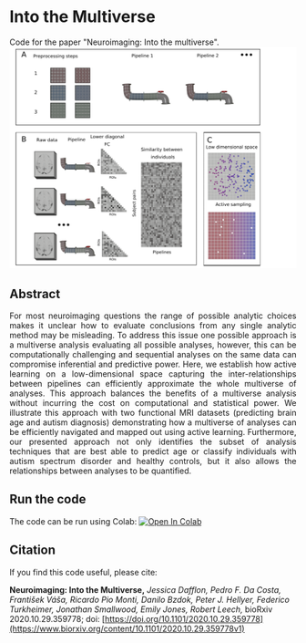 # Into the Multiverse

Code for the paper "Neuroimaging: Into the multiverse".
![Image](figures/overview_analysis.png)

## Abstract
<p align="justify">
For most neuroimaging questions the range of possible analytic choices makes it
unclear how to evaluate conclusions from any single analytic method may be
misleading. To address this issue one possible approach is a multiverse
analysis evaluating all possible analyses, however, this can be computationally
challenging and sequential analyses on the same data can compromise inferential
and predictive power. Here, we establish how active learning on a
low-dimensional space capturing the inter-relationships between pipelines can
efficiently approximate the whole multiverse of analyses. This approach balances
the benefits of a multiverse analysis without incurring the cost on
computational and statistical power. We illustrate this approach with two
functional MRI datasets (predicting brain age and autism diagnosis)
demonstrating how a multiverse of analyses can be efficiently navigated and
mapped out using active learning. Furthermore, our presented approach not only
identifies the subset of analysis techniques that are best able to predict age
or classify individuals with autism spectrum disorder and healthy controls, but
it also allows the relationships between analyses to be quantified.
</p>

## Run the code
The code can be run using Colab: [![Open In Colab](https://colab.research.google.com/assets/colab-badge.svg)](https://colab.research.google.com/github/Mind-the-Pineapple/into-the-multiverse/blob/master/notebooks/multiverse_analysis_regression.ipynb)

## Citation
If you find this code useful, please cite:

**Neuroimaging: Into the Multiverse,**
*Jessica Dafflon, Pedro F. Da Costa, František Váša, Ricardo Pio Monti, Danilo Bzdok, Peter J. Hellyer, Federico Turkheimer, Jonathan Smallwood, Emily Jones, Robert Leech,* bioRxiv 2020.10.29.359778; doi: [https://doi.org/10.1101/2020.10.29.359778](https://www.biorxiv.org/content/10.1101/2020.10.29.359778v1)

